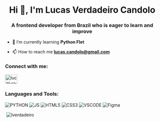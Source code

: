 <h1 align="center">Hi 👋, I'm Lucas Verdadeiro Candolo</h1>
<h3 align="center">A frontend developer from Brazil who is eager to learn and improve</h3>


- 🌱 I’m currently learning **Python Flet**

- 📫 How to reach me **lucas.candolo@gmail.com**

<h3 align="left">Connect with me:</h3>
<p align="left">
<a href="https://linkedin.com/in/lucas-v-candolo-b840a7239" target="blank"><img align="center" src="https://raw.githubusercontent.com/rahuldkjain/github-profile-readme-generator/master/src/images/icons/Social/linked-in-alt.svg" alt="lucas-v-candolo-b840a7239" height="30" width="40" /></a>
</p>


<h3 align="left">Languages and Tools:</h3>
<p align="left">
<img align="center" alt="PYTHON" src = "https://img.shields.io/badge/Python-14354C?style=for-the-badge&logo=python&logoColor=white" />
<img align="center" alt="JS" src = "https://img.shields.io/badge/JavaScript-F7DF1E?style=for-the-badge&logo=javascript&logoColor=black" />
<img align="center" alt="HTML5" src = "https://img.shields.io/badge/HTML5-E34F26?style=for-the-badge&logo=html5&logoColor=white" />
<img align="center" alt="CSS3" src = "https://img.shields.io/badge/CSS3-1572B6?style=for-the-badge&logo=css3&logoColor=white" />
<img align="center" alt="VSCODE" src="https://img.shields.io/badge/VSCode-0078D4?style=for-the-badge&logo=visual%20studio%20code&logoColor=white"/>
<img align="center" alt="Figma" src="[https://img.shields.io/badge/VSCode-0078D4?style=for-the-badge&logo=visual%20studio%20code&logoColor=white](https://img.shields.io/badge/Figma-F24E1E?style=for-the-badge&logo=figma&logoColor=white)"/>

<p>&nbsp;<img align="center" src="https://github-readme-stats.vercel.app/api?username=lverdadeiro&show_icons=true&locale=en" alt="lverdadeiro" /></p>
